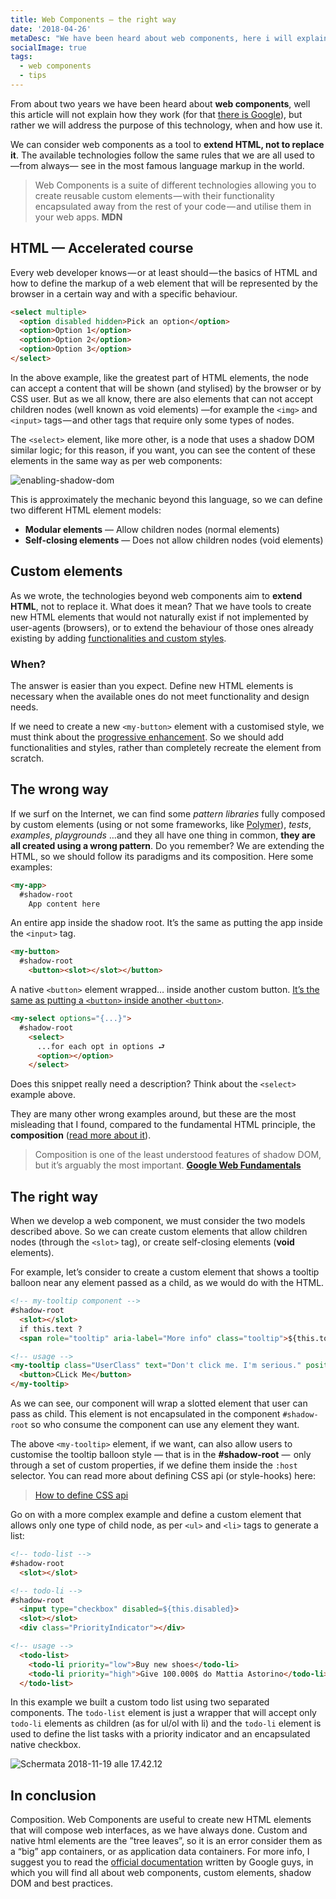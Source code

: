```yaml
---
title: Web Components — the right way
date: '2018-04-26'
metaDesc: "We have been heard about web components, here i will explain the technology purpose and what your should avoid."
socialImage: true
tags:
  - web components
  - tips
---
```


From about two years we have been heard about **web components**, well this article will not explain how they work (for that [there is Google](http://bfy.tw/H9oY
)), but rather we will address the purpose of this technology, when and how use it.

We can consider web components as a tool to **extend HTML, not to replace it**. The available technologies follow the same rules that we are all used to —from always— see in the most famous language markup in the world.

> Web Components is a suite of different technologies allowing you to create reusable custom elements — with their functionality encapsulated away from the rest of your code — and utilise them in your web apps.
> **MDN**

## HTML — Accelerated course

Every web developer knows — or at least should — the basics of HTML and how to define the markup of a web element that will be represented by the browser in a certain way and with a specific behaviour.

```html
<select multiple>
  <option disabled hidden>Pick an option</option>
  <option>Option 1</option>
  <option>Option 2</option>
  <option>Option 3</option>
</select>
```

In the above example, like the greatest part of HTML elements, the node can accept a content that will be shown (and stylised) by the browser or by CSS user. But as we all know, there are also elements that can not accept children nodes (well known as void elements) —for example the `<img>` and `<input>` tags — and other tags that require only some types of nodes.

The `<select>` element, like more other, is a node that uses a shadow DOM similar logic; for this reason, if you want, you can see the content of these elements in the same way as per web components:

![enabling-shadow-dom][1]

This is approximately the mechanic beyond this language, so we can define two different HTML element models:

- **Modular elements** — Allow children nodes (normal elements)
- **Self-closing elements** — Does not allow children nodes (void elements)

## Custom elements

As we wrote, the technologies beyond web components aim to **extend HTML**, not to replace it. What does it mean? That we have tools to create new HTML elements that would not naturally exist if not implemented by user-agents (browsers), or to extend the behaviour of those ones already existing by adding [functionalities and custom styles][2].

### When?

The answer is easier than you expect. Define new HTML elements is necessary when the available ones do not meet functionality and design needs.

If we need to create a new `<my-button>` element with a customised style, we must think about the [progressive enhancement][3]. So we should add functionalities and styles, rather than completely recreate the element from scratch.

## The wrong way

If we surf on the Internet, we can find some *pattern libraries* fully composed by custom elements (using or not some frameworks, like [Polymer][4]), *tests*, *examples*, *playgrounds* …and they all have one thing in common, **they are all created using a wrong pattern**. Do you remember? We are extending the HTML, so we should follow its paradigms and its composition. Here some examples:

```html
<my-app>
  #shadow-root
    App content here
```

An entire app inside the shadow root. It’s the same as putting the app inside the `<input>` tag.

```html
<my-button>
  #shadow-root
    <button><slot></slot></button>
```

A native `<button>` element wrapped… inside another custom button. [It’s the same as putting a `<button>` inside another `<button>`][5].

```html
<my-select options="{...}">
  #shadow-root
    <select>
      ...for each opt in options ⮐
      <option></option>
    </select>
```

Does this snippet really need a description? Think about the `<select>` example above.

They are many other wrong examples around, but these are the most misleading that I found, compared to the fundamental HTML principle, the **composition** ([read more about it][6]).

> Composition is one of the least understood features of shadow DOM, but it’s arguably the most important.
> **[Google Web Fundamentals][6]**

## The right way

When we develop a web component, we must consider the two models described above. So we can create custom elements that allow children nodes (through the `<slot>` tag), or create self-closing elements (**void** elements).

For example, let’s consider to create a custom element that shows a tooltip balloon near any element passed as a child, as we would do with the HTML.


```html
<!-- my-tooltip component -->
#shadow-root
  <slot></slot>
  if this.text ?
  <span role="tooltip" aria-label="More info" class="tooltip">${this.tooltip}</span>
```

```html
<!-- usage -->
<my-tooltip class="UserClass" text="Don't click me. I'm serious." position="right">
  <button>CLick Me</button>
</my-tooltip>
```

As we can see, our component will wrap a slotted element that user can pass as child. This element is not encapsulated in the component `#shadow-root` so who consume the component can use any element they want.

The above `<my-tooltip>` element, if we want, can also allow users to customise the tooltip balloon style — that is in the **#shadow-root** —  only through a set of custom properties, if we define them inside the `:host` selector. You can read more about defining CSS api (or style-hooks) here:

> [How to define CSS api][7]

Go on with a more complex example and define a custom element that allows only one type of child node, as per `<ul>` and `<li>` tags to generate a list:

```html
<!-- todo-list -->
#shadow-root
  <slot></slot>
```

```html
<!-- todo-li -->
#shadow-root
  <input type="checkbox" disabled=${this.disabled}>
  <slot></slot>
  <div class="PriorityIndicator"></div>
```

```html
<!-- usage -->
  <todo-list>
    <todo-li priority="low">Buy new shoes</todo-li>
    <todo-li priority="high">Give 100.000$ do Mattia Astorino</todo-li>
  </todo-list>
```

In this example we built a custom todo list using two separated components. The `todo-list` element is just a wrapper that will accept only `todo-li` elements as children (as for ul/ol with li) and the `todo-li` element is used to define the list tasks with a priority indicator and an encapsulated native checkbox.

![Schermata 2018-11-19 alle 17.42.12](//images.ctfassets.net/gz0sygvqczyz/2YhYmaXUWAESI4uQs6Yeqm/602f69c6b349c910d212058fb0c403ea/Schermata_2018-11-19_alle_17.42.12.png)

## In conclusion

Composition. Web Components are useful to create new HTML elements that will compose web interfaces, as we have always done. Custom and native html elements are the ”tree leaves”, so it is an error consider them as a “big” app containers, or as application data containers. For more info, I suggest you to read the [official documentation][8] written by Google guys, in which you will find all about web components, custom elements, shadow DOM and best practices.


[1]: https://cdn-images-1.medium.com/max/1600/1*Ab6dzpZOFBra_jxexg8sQQ.gif
[2]: https://developers.google.com/web/fundamentals/web-components/shadowdom#host
[3]: https://en.wikipedia.org/wiki/Progressive_enhancement
[4]: https://www.polymer-project.org/
[5]: https://inception.davepedu.com/
[6]: https://developers.google.com/web/fundamentals/web-components/shadowdom#composition_slot
[7]: https://equinsuocha.io/blog/how-to-define-css-api/
[8]: https://developers.google.com/web/fundamentals/web-components/
